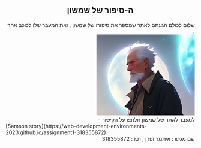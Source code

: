 <div dir="rtl" align="center">
<h2>ה-סיפור של שמשון</h2>
</div>
<div dir="rtl" >
שלום לכולם הגעתם לאתר שמספר את סיפורו של שמשון , ואת המעבר שלו לכוכב אחר .
</div>
<div dir="rtl" >
<img src="resources/images/icon.png" alt="Samson">
</div>
<div dir="rtl" >
  למעבר לאתר של שמשון תלחצו על הקישור -
</div>
[Samson story](https://web-development-environments-2023.github.io/assignment1-318355872)
<div dir="rtl" >
שם מגיש : איתמר זפרן , ת.ז : 318355872
</div>

